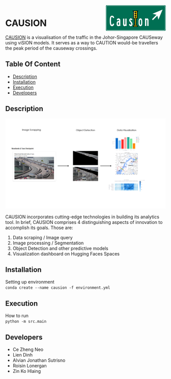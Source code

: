 <a href="https://huggingface.co/spaces/GT6242Causion/Causion">
    <img src="https://github.com/tappyness1/causion/blob/main/logo.png" alt="Causion logo" title="Causion" align="right" height="80"/>
</a>

# CAUSION 
[CAUSION](https://huggingface.co/spaces/GT6242Causion/Causion) is a visualisation of the traffic in the Johor-Singapore CAUSeway using viSION models. 
It serves as a way to CAUTION would-be travellers the peak period of the causeway crossings.

## Table Of Content

- [Description](#description)
- [Installation](#installation)
- [Execution](#execution)
- [Developers](#developers)


## Description


![flow](https://github.com/tappyness1/causion/blob/main/Artboard%201-100.jpg)


CAUSION incorporates cutting-edge technologies in building its analytics tool. In brief, CAUSION comprises 4 distinguishing aspects of innovation to accomplish its goals. Those are:<br>
  1. Data scraping / Image query  <br>
  2. Image processing / Segmentation   <br> 
  3. Object Detection and other predictive models  <br>
  4. Visualization dashboard on Hugging Faces Spaces<br>


## Installation
Setting up environment  
`conda create --name causion -f environment.yml`

## Execution
How to run <br>
`python -m src.main`

## Developers
- Ce Zheng Neo
- Lien Dinh
- Alvian Jonathan Sutrisno
- Roisin Lonergan
- Zin Ko Hlaing
